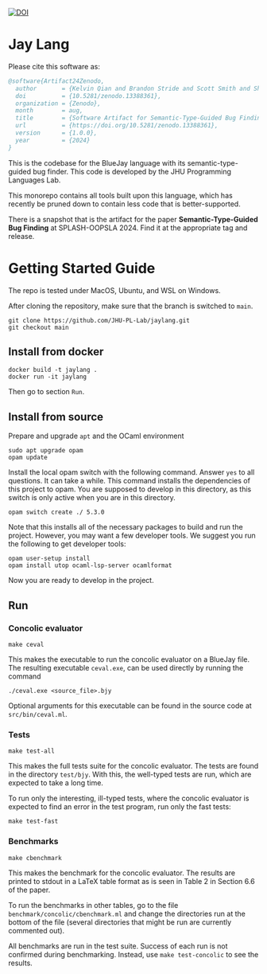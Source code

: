 [![DOI](https://zenodo.org/badge/DOI/10.5281/zenodo.13393058.svg)](https://doi.org/10.5281/zenodo.13393058)

Jay Lang
=====

Please cite this software as:

```bibtex
@software{Artifact24Zenodo,
  author       = {Kelvin Qian and Brandon Stride and Scott Smith and Shiwei Weng and Ke Wu},
  doi          = {10.5281/zenodo.13388361},
  organization = {Zenodo},
  month        = aug,
  title        = {Software Artifact for Semantic-Type-Guided Bug Finding},
  url          = {https://doi.org/10.5281/zenodo.13388361},
  version      = {1.0.0},
  year         = {2024}
}
```

This is the codebase for the BlueJay language with its semantic-type-guided bug finder.
This code is developed by the JHU Programming Languages Lab.

This monorepo contains all tools built upon this language, which has recently be pruned
down to contain less code that is better-supported.

There is a snapshot that is the artifact for the paper **Semantic-Type-Guided Bug Finding** at SPLASH-OOPSLA 2024. Find it at the appropriate tag and release.

# Getting Started Guide

The repo is tested under MacOS, Ubuntu, and WSL on Windows.

After cloning the repository, make sure that the branch is switched to `main`.

```
git clone https://github.com/JHU-PL-Lab/jaylang.git
git checkout main
```

## Install from docker

```
docker build -t jaylang .
docker run -it jaylang
```

Then go to section `Run`.

## Install from source

Prepare and upgrade `apt` and the OCaml environment

```
sudo apt upgrade opam
opam update
```

Install the local opam switch with the following command. Answer `yes` to all questions. It can take a while.
This command installs the dependencies of this project to opam. You are supposed 
to develop in this directory, as this switch is only active when you are in this directory.

```
opam switch create ./ 5.3.0
```

Note that this installs all of the necessary packages to build and run the project. However, you may want a few developer tools. We suggest you run the following to get developer tools:

```
opam user-setup install
opam install utop ocaml-lsp-server ocamlformat
```

Now you are ready to develop in the project.

## Run

### Concolic evaluator

```
make ceval
```

This makes the executable to run the concolic evaluator on a BlueJay file.
The resulting executable `ceval.exe`, can be used directly by running the 
command

```
./ceval.exe <source_file>.bjy
```

Optional arguments for this executable can be found in the source code at
`src/bin/ceval.ml`.


### Tests

```
make test-all
```

This makes the full tests suite for the concolic evaluator. The tests are found
in the directory `test/bjy`. With this, the well-typed tests are run, which are
expected to take a long time.

To run only the interesting, ill-typed tests, where the concolic evaluator is
expected to find an error in the test program, run only the fast tests:

```
make test-fast
```

### Benchmarks

```
make cbenchmark
```

This makes the benchmark for the concolic evaluator. The results are printed to stdout
in a LaTeX table format as is seen in Table 2 in Section 6.6 of the paper.

To run the benchmarks in other tables, go to the file `benchmark/concolic/cbenchmark.ml`
and change the directories run at the bottom of the file (several directories that might
be run are currently commented out).

All benchmarks are run in the test suite. Success of each run is not confirmed during
benchmarking. Instead, use `make test-concolic` to see the results.
